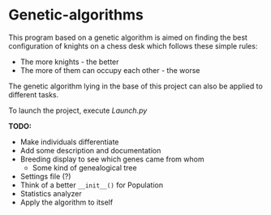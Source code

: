Genetic-algorithms
==================
This program based on a genetic algorithm is aimed on finding the best configuration of knights on a chess desk which follows these simple rules:
- The more knights - the better
- The more of them can occupy each other - the worse

The genetic algorithm lying in the base of this project can also be applied to different tasks.

To launch the project, execute _Launch.py_

**TODO:**
- Make individuals differentiate
- Add some description and documentation
- Breeding display to see which genes came from whom
  * Some kind of genealogical tree
- Settings file (?)
- Think of a better `__init__()` for Population
- Statistics analyzer
- Apply the algorithm to itself
